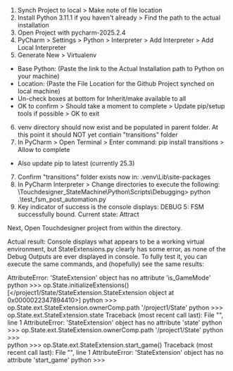 1. Synch Project to local > Make note of file location
2. Install Python 3.11.1 if you haven't already > Find the path to the actual installation
3. Open Project with pycharm-2025.2.4
4. PyCharm > Settings > Python > Interpreter > Add Interpreter > Add Local Interpreter
5. Generate New > Virtualenv
  - Base Python: (Paste the link to the Actual Installation path to Python on your machine)
  - Location: (Paste the File Location for the Github Project synched on local machine)
  - Un-check boxes at bottom for Inherit/make available to all
  - OK to confirm > Should take a moment to complete > Update pip/setup tools if possible > OK to exit
6. venv directory should now exist and be populated in parent folder. At this point it should NOT yet contiain "transitions" folder
7. In PyCharm > Open Terminal > Enter command: pip install transitions > Allow to complete
  - Also update pip to latest (currently 25.3)
7. Confirm "transitions" folder exists now in: \.venv\Lib\site-packages
8. In PyCharm Interpreter > Change directories to execute the following: 
\Touchdesigner_StateMachine\Python\Scripts\Debugging> python .\test_fsm_post_automation.py  
9. Key indicator of success is the console displays: 
DEBUG 5: FSM successfully bound. Current state: Attract

Next,
Open Touchdesigner project from within the directory.

Actual result:
Console displays what appears to be a working virtual environment, but StateExtensions.py clearly has some error, as none of 
the Debug Outputs are ever displayed in console. To fully test it, you can execute the same commands, and (hopefully) see
the same results:

AttributeError: 'StateExtension' object has no attribute 'is_GameMode'
python >>> op.State.initializeExtensions()
[</project1/State/StateExtension.StateExtension object at 0x0000022347894410>]
python >>> op.State.ext.StateExtension.ownerComp.path
'/project1/State'
python >>> op.State.ext.StateExtension.state
Traceback (most recent call last):
  File "<Textport>", line 1
AttributeError: 'StateExtension' object has no attribute 'state'
python >>> op.State.ext.StateExtension.ownerComp.path
'/project1/State'
python >>> 	
python >>> op.State.ext.StateExtension.start_game()
Traceback (most recent call last):
  File "<Textport>", line 1
AttributeError: 'StateExtension' object has no attribute 'start_game'
python >>> 

